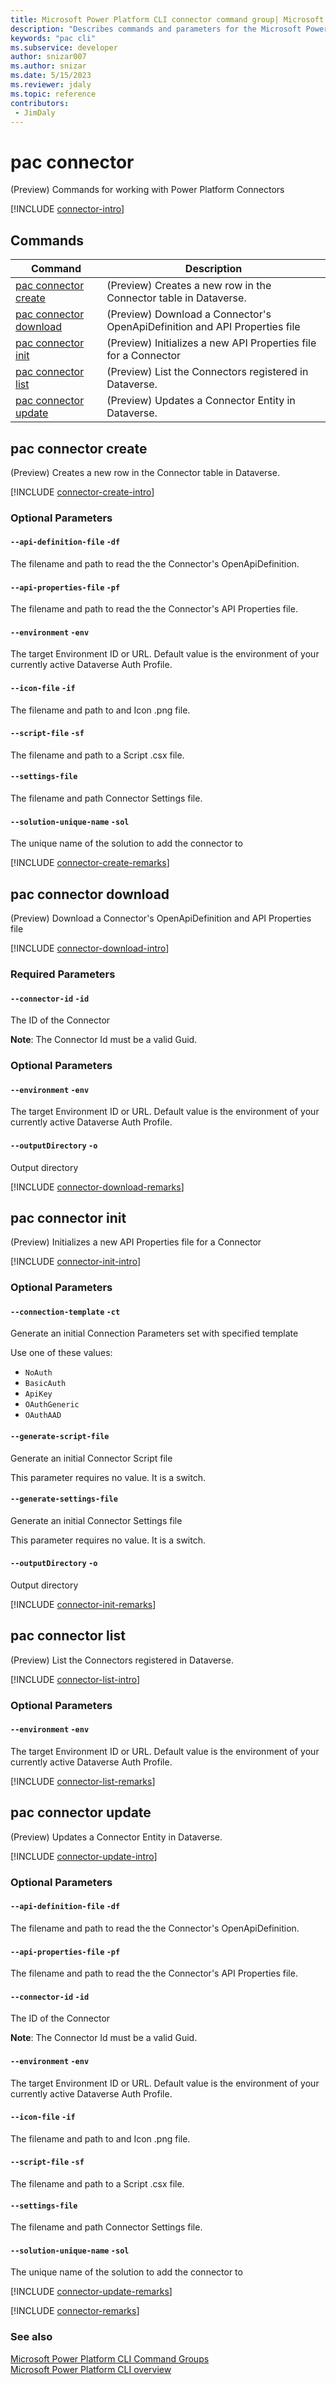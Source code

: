 ```yaml
---
title: Microsoft Power Platform CLI connector command group| Microsoft Docs
description: "Describes commands and parameters for the Microsoft Power Platform CLI connector command group."
keywords: "pac cli"
ms.subservice: developer
author: snizar007
ms.author: snizar
ms.date: 5/15/2023
ms.reviewer: jdaly
ms.topic: reference
contributors: 
 - JimDaly
---
```

<!-- 
Do not edit this file. 
This file is generated by a program and any changes will be overwritten when this topic is re-generated.
Use the include files to add additional content to this topic.
-->
# pac connector

(Preview) Commands for working with Power Platform Connectors

[!INCLUDE [connector-intro](includes/connector-intro.md)]

## Commands

|Command|Description|
|---------|---------|
|[pac connector create](#pac-connector-create)|(Preview) Creates a new row in the Connector table in Dataverse.|
|[pac connector download](#pac-connector-download)|(Preview) Download a Connector's OpenApiDefinition and API Properties file|
|[pac connector init](#pac-connector-init)|(Preview) Initializes a new API Properties file for a Connector|
|[pac connector list](#pac-connector-list)|(Preview) List the Connectors registered in Dataverse.|
|[pac connector update](#pac-connector-update)|(Preview) Updates a Connector Entity in Dataverse.|


## pac connector create

(Preview) Creates a new row in the Connector table in Dataverse.

[!INCLUDE [connector-create-intro](includes/connector-create-intro.md)]


### Optional Parameters

#### `--api-definition-file` `-df`

The filename and path to read the the Connector's OpenApiDefinition.

#### `--api-properties-file` `-pf`

The filename and path to read the the Connector's API Properties file.

#### `--environment` `-env`

The target Environment ID or URL.  Default value is the environment of your currently active Dataverse Auth Profile.

#### `--icon-file` `-if`

The filename and path to and Icon .png file.

#### `--script-file` `-sf`

The filename and path to a Script .csx file.

#### `--settings-file`

The filename and path Connector Settings file.

#### `--solution-unique-name` `-sol`

The unique name of the solution to add the connector to

[!INCLUDE [connector-create-remarks](includes/connector-create-remarks.md)]

## pac connector download

(Preview) Download a Connector's OpenApiDefinition and API Properties file

[!INCLUDE [connector-download-intro](includes/connector-download-intro.md)]


### Required Parameters

#### `--connector-id` `-id`

The ID of the Connector

**Note**: The Connector Id must be a valid Guid.


### Optional Parameters

#### `--environment` `-env`

The target Environment ID or URL.  Default value is the environment of your currently active Dataverse Auth Profile.

#### `--outputDirectory` `-o`

Output directory

[!INCLUDE [connector-download-remarks](includes/connector-download-remarks.md)]

## pac connector init

(Preview) Initializes a new API Properties file for a Connector

[!INCLUDE [connector-init-intro](includes/connector-init-intro.md)]


### Optional Parameters

#### `--connection-template` `-ct`

Generate an initial Connection Parameters set with specified template

Use one of these values:

- `NoAuth`
- `BasicAuth`
- `ApiKey`
- `OAuthGeneric`
- `OAuthAAD`

#### `--generate-script-file`

Generate an initial Connector Script file

This parameter requires no value. It is a switch.

#### `--generate-settings-file`

Generate an initial Connector Settings file

This parameter requires no value. It is a switch.

#### `--outputDirectory` `-o`

Output directory

[!INCLUDE [connector-init-remarks](includes/connector-init-remarks.md)]

## pac connector list

(Preview) List the Connectors registered in Dataverse.

[!INCLUDE [connector-list-intro](includes/connector-list-intro.md)]


### Optional Parameters

#### `--environment` `-env`

The target Environment ID or URL.  Default value is the environment of your currently active Dataverse Auth Profile.

[!INCLUDE [connector-list-remarks](includes/connector-list-remarks.md)]

## pac connector update

(Preview) Updates a Connector Entity in Dataverse.

[!INCLUDE [connector-update-intro](includes/connector-update-intro.md)]


### Optional Parameters

#### `--api-definition-file` `-df`

The filename and path to read the the Connector's OpenApiDefinition.

#### `--api-properties-file` `-pf`

The filename and path to read the the Connector's API Properties file.

#### `--connector-id` `-id`

The ID of the Connector

**Note**: The Connector Id must be a valid Guid.

#### `--environment` `-env`

The target Environment ID or URL.  Default value is the environment of your currently active Dataverse Auth Profile.

#### `--icon-file` `-if`

The filename and path to and Icon .png file.

#### `--script-file` `-sf`

The filename and path to a Script .csx file.

#### `--settings-file`

The filename and path Connector Settings file.

#### `--solution-unique-name` `-sol`

The unique name of the solution to add the connector to

[!INCLUDE [connector-update-remarks](includes/connector-update-remarks.md)]

[!INCLUDE [connector-remarks](includes/connector-remarks.md)]

### See also

[Microsoft Power Platform CLI Command Groups](index.md)<br />
[Microsoft Power Platform CLI overview](../introduction.md)